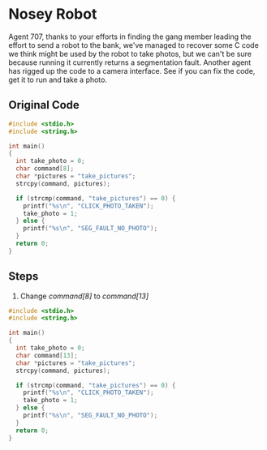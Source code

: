 # Nosey Robot
Agent 707, thanks to your efforts in finding the gang member leading the effort to send a robot to the bank, we've managed to recover some C code we think might be used by the robot to take photos, but we can't be sure because running it currently returns a segmentation fault. Another agent has rigged up the code to a camera interface. See if you can fix the code, get it to run and take a photo.

## Original Code
```c
#include <stdio.h>
#include <string.h>

int main()
{
  int take_photo = 0;
  char command[8];
  char *pictures = "take_pictures";
  strcpy(command, pictures);

  if (strcmp(command, "take_pictures") == 0) {
    printf("%s\n", "CLICK_PHOTO_TAKEN");
    take_photo = 1;
  } else {
    printf("%s\n", "SEG_FAULT_NO_PHOTO");
  }
  return 0;
}
```

## Steps
1. Change *command[8]* to *command[13]*

```c
#include <stdio.h>
#include <string.h>

int main()
{
  int take_photo = 0;
  char command[13];
  char *pictures = "take_pictures";
  strcpy(command, pictures);

  if (strcmp(command, "take_pictures") == 0) {
    printf("%s\n", "CLICK_PHOTO_TAKEN");
    take_photo = 1;
  } else {
    printf("%s\n", "SEG_FAULT_NO_PHOTO");
  }
  return 0;
}
```